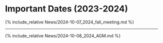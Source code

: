 
# Important Dates (2023-2024)

{% include_relative News/2024-10-07_2024_fall_meeting.md %}

---

{% include_relative News/2024-10-08_2024_AGM.md %}
